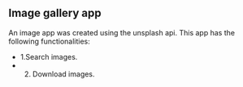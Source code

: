 ## Image gallery app
An image app was created using the unsplash api.
This app has the following functionalities:
- 1.Search images.
- 2. Download images.
